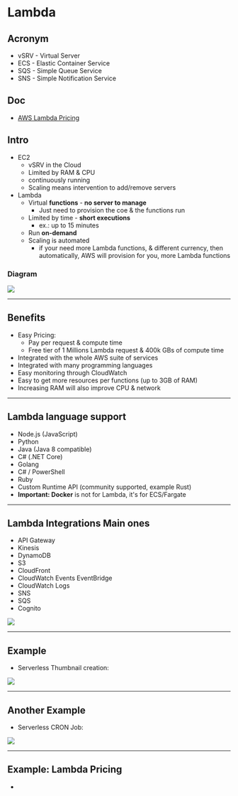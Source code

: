 # Lambda

## Acronym
* vSRV - Virtual Server
* ECS - Elastic Container Service
* SQS - Simple Queue Service
* SNS - Simple Notification Service

## Doc
* [AWS Lambda Pricing](https://aws.amazon.com/lambda/pricing/)

## Intro
* EC2
    * vSRV in the Cloud
    * Limited by RAM & CPU
    * continuously running
    * Scaling means intervention to add/remove servers
* Lambda
    * Virtual **functions** - **no server to manage**
        * Just need to provision the coe & the functions run
    * Limited by time - **short executions**
        * ex.: up to 15 minutes
    * Run **on-demand**
    * Scaling is automated
        * if your need more Lambda functions, & different currency, then automatically, AWS will provision for you, more Lambda  functions

### Diagram
[<img src="https://i.imgur.com/TLwzoqg.png">](https://i.imgur.com/TLwzoqg.png)

---

## Benefits
* Easy Pricing:
    * Pay per request & compute time
    * Free tier of 1 Millions Lambda request & 400k GBs of compute time 
* Integrated with the whole AWS suite of services
* Integrated with many programming languages
* Easy monitoring through CloudWatch
* Easy to get more resources per functions (up to 3GB of RAM)
* Increasing RAM will also improve CPU & network

---

## Lambda language support
* Node.js  (JavaScript)
* Python
* Java (Java 8 compatible)
* C# (.NET Core)
* Golang
* C# / PowerShell
* Ruby
* Custom Runtime API (community supported, example Rust)
* **Important: Docker** is not for Lambda, it's for ECS/Fargate

---

## Lambda Integrations Main ones
* API Gateway
* Kinesis
* DynamoDB
* S3
* CloudFront
* CloudWatch Events EventBridge
* CloudWatch Logs
* SNS
* SQS
* Cognito

[<img src="https://i.imgur.com/T2XhX9y.png">](https://i.imgur.com/T2XhX9y.png)

---

## Example
* Serverless Thumbnail creation:

[<img src="https://i.imgur.com/qvDwCcN.png">](https://i.imgur.com/qvDwCcN.png)

---

## Another Example
* Serverless CRON Job:

[<img src="https://i.imgur.com/H3Yi9Wi.png">](https://i.imgur.com/H3Yi9Wi.png)

---

## Example: Lambda Pricing
* 
